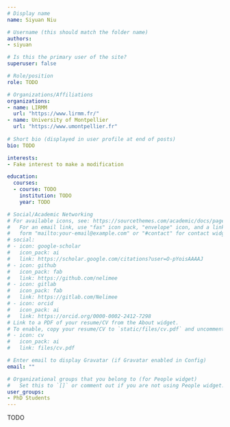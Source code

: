 ```yaml
---
# Display name
name: Siyuan Niu

# Username (this should match the folder name)
authors:
- siyuan

# Is this the primary user of the site?
superuser: false

# Role/position
role: TODO

# Organizations/Affiliations
organizations:
- name: LIRMM
  url: "https://www.lirmm.fr/"
- name: University of Montpellier
  url: "https://www.umontpellier.fr"
  
# Short bio (displayed in user profile at end of posts)
bio: TODO

interests:
- Fake interest to make a modification

education:
  courses:
  - course: TODO
    institution: TODO
    year: TODO

# Social/Academic Networking
# For available icons, see: https://sourcethemes.com/academic/docs/page-builder/#icons
#   For an email link, use "fas" icon pack, "envelope" icon, and a link in the
#   form "mailto:your-email@example.com" or "#contact" for contact widget.
# social:
# - icon: google-scholar
#   icon_pack: ai
#   link: https://scholar.google.com/citations?user=O-pYoisAAAAJ
# - icon: github
#   icon_pack: fab
#   link: https://github.com/nelimee
# - icon: gitlab
#   icon_pack: fab
#   link: https://gitlab.com/Nelimee
# - icon: orcid
#   icon_pack: ai
#   link: https://orcid.org/0000-0002-2412-7298
# Link to a PDF of your resume/CV from the About widget.
# To enable, copy your resume/CV to `static/files/cv.pdf` and uncomment the lines below.
# - icon: cv
#   icon_pack: ai
#   link: files/cv.pdf

# Enter email to display Gravatar (if Gravatar enabled in Config)
email: ""

# Organizational groups that you belong to (for People widget)
#   Set this to `[]` or comment out if you are not using People widget.
user_groups:
- PhD Students
---
```


TODO
